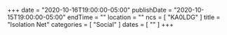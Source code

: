 +++
date = "2020-10-16T19:00:00-05:00"
publishDate = "2020-10-15T19:00:00-05:00"
endTime = ""
location = ""
ncs = [ "KA0LDG" ]
title = "Isolation Net"
categories = [ "Social" ]
dates = [ "" ]
+++
